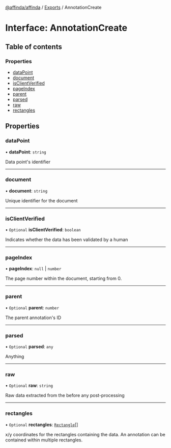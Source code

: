 [@affinda/affinda](../README.md) / [Exports](../modules.md) / AnnotationCreate

# Interface: AnnotationCreate

## Table of contents

### Properties

- [dataPoint](AnnotationCreate.md#datapoint)
- [document](AnnotationCreate.md#document)
- [isClientVerified](AnnotationCreate.md#isclientverified)
- [pageIndex](AnnotationCreate.md#pageindex)
- [parent](AnnotationCreate.md#parent)
- [parsed](AnnotationCreate.md#parsed)
- [raw](AnnotationCreate.md#raw)
- [rectangles](AnnotationCreate.md#rectangles)

## Properties

### dataPoint

• **dataPoint**: `string`

Data point's identifier

___

### document

• **document**: `string`

Unique identifier for the document

___

### isClientVerified

• `Optional` **isClientVerified**: `boolean`

Indicates whether the data has been validated by a human

___

### pageIndex

• **pageIndex**: ``null`` \| `number`

The page number within the document, starting from 0.

___

### parent

• `Optional` **parent**: `number`

The parent annotation's ID

___

### parsed

• `Optional` **parsed**: `any`

Anything

___

### raw

• `Optional` **raw**: `string`

Raw data extracted from the before any post-processing

___

### rectangles

• `Optional` **rectangles**: [`Rectangle`](Rectangle.md)[]

x/y coordinates for the rectangles containing the data. An annotation can be contained within multiple rectangles.
